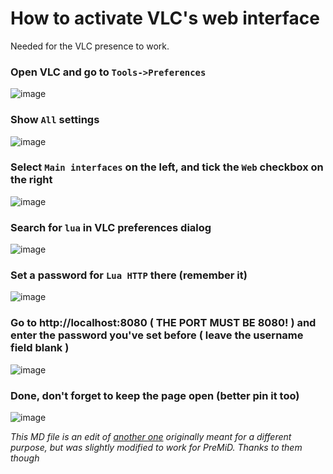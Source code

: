 # How to activate VLC's web interface

Needed for the VLC presence to work.

### Open VLC and go to `Tools->Preferences`

![image](https://doomlord.s-ul.eu/Hqf0JbyH)

### Show `All` settings

![image](https://doomlord.s-ul.eu/k4ZnNFFa)

### Select `Main interfaces` on the left, and tick the `Web` checkbox on the right

![image](https://doomlord.s-ul.eu/LdodKcFh)

### Search for `lua` in VLC preferences dialog

![image](https://doomlord.s-ul.eu/0NBN15Sb)

### Set a password for `Lua HTTP` there (remember it)

![image](https://doomlord.s-ul.eu/LR9MZk2P)

### Go to http://localhost:8080 **( THE PORT MUST BE 8080! )** and enter the password you've set before **( leave the username field blank )**

![image](https://doomlord.s-ul.eu/GKzMdZAl)

### Done, don't forget to keep the page open (better pin it too)

![image](https://doomlord.s-ul.eu/iHuiBr8x)

_This MD file is an edit of [another one](https://github.com/azrafe7/vlc4youtube/blob/master/instructions/how-to-enable-vlc-web-interface.md) originally meant for a different purpose, but was slightly modified to work for PreMiD. Thanks to them though_
